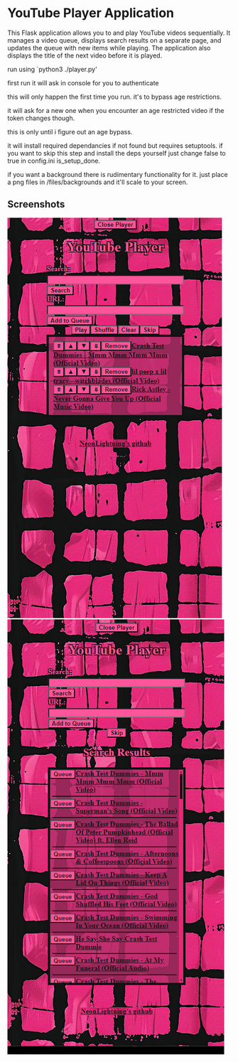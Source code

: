 # YouTube Player Application

This Flask application allows you to and play YouTube videos sequentially. It manages a video queue, displays search results on a separate page, and updates the queue with new items while playing. The application also displays the title of the next video before it is played.


run using `python3 ./player.py'

first run it will ask in console for you to authenticate

this will only happen the first time you run. it's to bypass age restrictions.

it will ask for a new one when you encounter an age restricted video if the token changes though.

this is only until i figure out an age bypass.

it will install required dependancies if not found but requires setuptools. if you want to skip this step and install the deps yourself just change false to true in config.ini is_setup_done.

if you want a background there is rudimentary functionality for it. just place a png files in /files/backgrounds and it'll scale to your screen.

## Screenshots

![Screenshot 1](screenshot1.png)
![Screenshot 2](screenshot2.png)